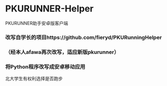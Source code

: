 # PKURUNNER-Helper
PKURUNNER助手安卓版客户端

### 改写自学长的项目https://github.com/fieryd/PKURunningHelper 
### （经本人afawa再次改写，适应新版pkurunner）
### 将Python程序改写成安卓移动应用

北大学生有权利选择是否跑步
